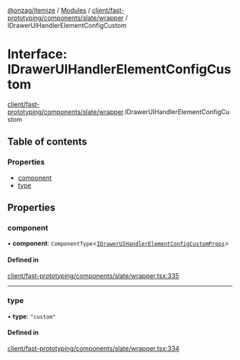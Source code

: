 [@onzag/itemize](../README.md) / [Modules](../modules.md) / [client/fast-prototyping/components/slate/wrapper](../modules/client_fast_prototyping_components_slate_wrapper.md) / IDrawerUIHandlerElementConfigCustom

# Interface: IDrawerUIHandlerElementConfigCustom

[client/fast-prototyping/components/slate/wrapper](../modules/client_fast_prototyping_components_slate_wrapper.md).IDrawerUIHandlerElementConfigCustom

## Table of contents

### Properties

- [component](client_fast_prototyping_components_slate_wrapper.IDrawerUIHandlerElementConfigCustom.md#component)
- [type](client_fast_prototyping_components_slate_wrapper.IDrawerUIHandlerElementConfigCustom.md#type)

## Properties

### component

• **component**: `ComponentType`<[`IDrawerUIHandlerElementConfigCustomProps`](client_fast_prototyping_components_slate_wrapper.IDrawerUIHandlerElementConfigCustomProps.md)\>

#### Defined in

[client/fast-prototyping/components/slate/wrapper.tsx:335](https://github.com/onzag/itemize/blob/5c2808d3/client/fast-prototyping/components/slate/wrapper.tsx#L335)

___

### type

• **type**: ``"custom"``

#### Defined in

[client/fast-prototyping/components/slate/wrapper.tsx:334](https://github.com/onzag/itemize/blob/5c2808d3/client/fast-prototyping/components/slate/wrapper.tsx#L334)
